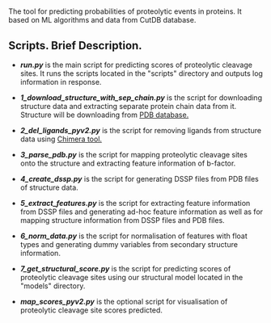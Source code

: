 # 

The tool for predicting probabilities of proteolytic events in proteins. It based on ML algorithms and data from CutDB database.

## Scripts. Brief Description.

- ***run.py*** is the main script for predicting scores of proteolytic cleavage sites. It runs the scripts located in the "scripts" directory and outputs log information in response.

- ***1_download_structure_with_sep_chain.py*** is the script for downloading structure data and extracting separate protein chain data from it. Structure will be downloading from [PDB database.](https://www.rcsb.org/)

- ***2_del_ligands_pyv2.py*** is the script for removing ligands from structure data using [Chimera tool.](http://www.cgl.ucsf.edu/chimera)

- ***3_parse_pdb.py*** is the script for mapping proteolytic cleavage sites onto the structure and extracting feature information of b-factor.

- ***4_create_dssp.py*** is the script for generating DSSP files from PDB files of structure data.

- ***5_extract_features.py*** is the script for extracting feature information from DSSP files and generating ad-hoc feature information as well as for mapping structure information from DSSP files and PDB files.

- ***6_norm_data.py*** is the script for normalisation of features with float types and generating dummy variables from secondary structure information.

- ***7_get_structural_score.py*** is the script for predicting scores of proteolytic cleavage sites using our structural model located in the "models" directory.

- ***map_scores_pyv2.py*** is the optional script for visualisation of proteolytic cleavage site scores predicted.
